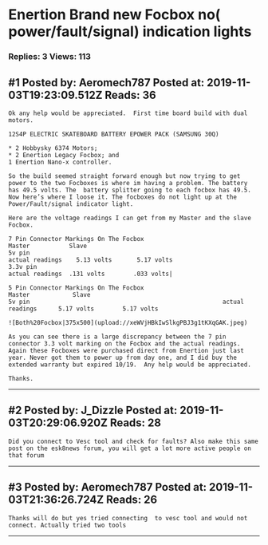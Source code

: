 # Enertion Brand new Focbox no( power/fault/signal) indication lights

### Replies: 3 Views: 113

## \#1 Posted by: Aeromech787 Posted at: 2019-11-03T19:23:09.512Z Reads: 36

```
Ok any help would be appreciated.  First time board build with dual motors.

12S4P ELECTRIC SKATEBOARD BATTERY EPOWER PACK (SAMSUNG 30Q)

* 2 Hobbysky 6374 Motors;
* 2 Enertion Legacy Focbox; and
1 Enertion Nano-x controller.

So the build seemed straight forward enough but now trying to get power to the two Focboxes is where im having a problem. The battery has 49.5 volts. The  battery splitter going to each focbox has 49.5. Now here’s where I loose it. The focboxes do not light up at the Power/Fault/signal indicator light.

Here are the voltage readings I can get from my Master and the slave Focbox.

7 Pin Connector Markings On The Focbox                                   Master           Slave
5v pin                                                              actual readings    5.13 volts       5.17 volts
3.3v pin                                                           actual readings  .131 volts        .033 volts|

5 Pin Connector Markings On The Focbox                              Master            Slave
5v pin                                                      actual readings      5.17 volts        5.17 volts

![Both%20Focbox|375x500](upload://xeWVjHBkIwSlkgPBJ3g1tKXqGAK.jpeg) 

As you can see there is a large discrepancy between the 7 pin connector 3.3 volt marking on the Focbox and the actual readings. Again these Focboxes were purchased direct from Enertion just last year. Never got them to power up from day one, and I did buy the extended warranty but expired 10/19.  Any help would be appreciated.

Thanks.
```

---
## \#2 Posted by: J_Dizzle Posted at: 2019-11-03T20:29:06.920Z Reads: 28

```
Did you connect to Vesc tool and check for faults? Also make this same post on the esk8news forum, you will get a lot more active people on that forum
```

---
## \#3 Posted by: Aeromech787 Posted at: 2019-11-03T21:36:26.724Z Reads: 26

```
Thanks will do but yes tried connecting  to vesc tool and would not connect. Actually tried two tools
```

---
